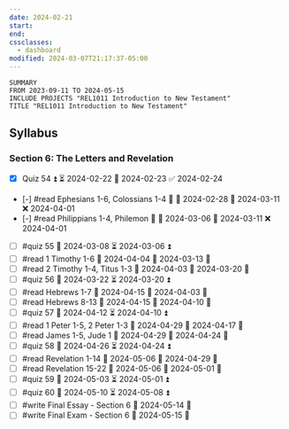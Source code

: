 ```yaml
---
date: 2024-02-21
start: 
end: 
cssclasses:
  - dashboard
modified: 2024-03-07T21:17:37-05:00
---
```


```toggl
SUMMARY 
FROM 2023-09-11 TO 2024-05-15
INCLUDE PROJECTS "REL1011 Introduction to New Testament"
TITLE "REL1011 Introduction to New Testament"
```

## Syllabus

### Section 6: The Letters and Revelation

- [x] Quiz 54 ⏫ ⏳ 2024-02-22 📅 2024-02-23 ✅ 2024-02-24
- [-] #read  Ephesians 1-6, Colossians 1-4 🔽 🛫 2024-02-28 📅 2024-03-11 ❌ 2024-04-01
- [-] #read Philippians 1-4, Philemon 🔽 🛫 2024-03-06 📅 2024-03-11 ❌ 2024-04-01
- [ ] #quiz 55 📅 2024-03-08 ⏳ 2024-03-06 ⏫ 
- [ ] #read 1 Timothy 1-6 📅 2024-04-04 🛫 2024-03-13 🔽 
- [ ] #read 2 Timothy 1-4, Titus 1-3 📅 2024-04-03 🛫 2024-03-20 🔽 
- [ ] #quiz 56 📅 2024-03-22 ⏳ 2024-03-20 ⏫ 
- [ ] #read Hebrews 1-7 📅 2024-04-15 🛫 2024-04-03 🔽 
- [ ] #read Hebrews 8-13 📅 2024-04-15 🛫 2024-04-10 🔽 
- [ ] #quiz 57 📅 2024-04-12 ⏳ 2024-04-10 ⏫ 
- [ ] #read 1 Peter 1-5, 2 Peter 1-3 📅 2024-04-29 🛫 2024-04-17 🔽 
- [ ] #read James 1-5, Jude 1 📅 2024-04-29 🛫 2024-04-24 🔽 
- [ ] #quiz 58 📅 2024-04-26 ⏳ 2024-04-24 ⏫ 
- [ ] #read Revelation 1-14 📅 2024-05-06 🛫 2024-04-29 🔽 
- [ ] #read Revelation 15-22 📅 2024-05-06 🛫 2024-05-01 🔽 
- [ ] #quiz 59 📅 2024-05-03 ⏳ 2024-05-01 ⏫ 
- [ ] #quiz 60 📅 2024-05-10 ⏳ 2024-05-08 ⏫ 
- [ ] #write Final Essay - Section 6 📅 2024-05-14 🔺 
- [ ] #write Final Exam - Section 6 📅 2024-05-15 🔺 
